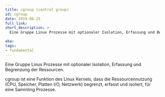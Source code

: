 ```yaml
---
title: cgroup (control group)
id: cgroup
date: 2019-06-25
full_link:
short_description: >
  Eine Gruppe Linux Prozesse mit optionaler Isolation, Erfassung und Begrenzung der Ressourcen

aka:
tags:
- fundamental
---
```

Eine Gruppe Linux Prozesse mit optionaler Isolation, Erfassung und Begrenzung der Ressourcen.

<!--more--> 

cgroup ist eine Funktion des Linux Kernels, dass die Ressourcennutzung (CPU, Speicher, Platten I/O, Netzwerk) begrenzt, erfasst und isoliert, für eine Sammling Prozesse.

